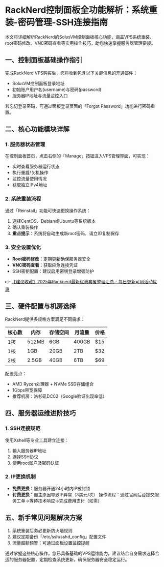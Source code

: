 # RackNerd控制面板全功能解析：系统重装-密码管理-SSH连接指南

本文将详细解析RackNerd的SolusVM控制面板核心功能，涵盖VPS系统重装、root密码修改、VNC密码查看等实用操作技巧，助您快速掌握服务器管理要领。

## 一、控制面板基础操作指引
完成RackNerd VPS购买后，您将收到包含以下关键信息的开通邮件：
- SolusVM控制面板登录地址
- 初始账户用户名(username)与密码(password)
- 服务器IP地址与流量监控入口

若忘记登录密码，可通过面板登录页面的「Forgot Password」功能进行密码重置。

## 二、核心功能模块详解
### 1. 服务器状态管理
在控制面板首页，点击右侧的「Manage」按钮进入VPS管理界面，可实现：
- 实时查看服务器运行状态
- 执行重启/关机操作
- 监控流量使用情况
- 获取独立IPv4地址

### 2. 系统重装流程
通过「Reinstall」功能可快速更换操作系统：
1. 选择CentOS、Debian或Ubuntu等系统版本
2. 确认重装操作
3. **重点提示**：系统将自动生成新root密码，请立即复制保存

### 3. 安全设置优化
- **Root密码修改**：定期更新确保服务器安全
- **VNC密码查看**：获取应急连接凭证
- SSH密钥配置：建议启用密钥登录增强防护

👉 [【建议收藏】2025年Racknerd最新优惠套餐整理汇总 - 每日更新可用活动优惠](https://bit.ly/Rack_Nerd)

## 三、硬件配置与机房选择
RackNerd提供多规格方案满足不同需求：

| 核心数 | 内存   | 存储空间 | 月流量 | 价格   |
|--------|--------|----------|--------|--------|
| 1核    | 512MB  | 6GB      | 400GB  | $15    |
| 1核    | 1GB    | 20GB     | 2TB    | $32    |
| 2核    | 2.5GB  | 40GB     | 6TB    | $69    |

配置亮点：
- AMD Ryzen处理器 + NVMe SSD存储组合
- 1Gbps带宽保障
- 推荐机房：洛杉矶DC02（Google验证出现率低）

## 四、服务器运维进阶技巧
### 1. SSH连接规范
使用Xshell等专业工具建立连接：
1. 输入服务器IP地址
2. 选择SSH协议
3. 使用root账户及密码认证

### 2. IP更换机制
- **免费更换**：服务器开通24小时内IP被封锁
- **付费更换**：自主原因导致IP异常（3美元/次）
操作流程：通过官网后台提交服务工单→等待技术响应→完成费用支付（如需）

## 五、新手常见问题解决方案
1. 系统重装后务必更新防火墙规则
2. 建议定期备份「/etc/ssh/sshd_config」配置文件
3. 流量超额预警：可通过面板设置监控提醒

通过掌握这些核心操作，您已具备基础的VPS运维能力。建议结合自身需求选择合适的服务器配置，定期检查系统更新，确保服务器安全稳定运行。
